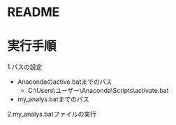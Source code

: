 # README

# 実行手順
1.パスの設定
* Anacondaのactive.batまでのパス
	* C:\Users\ユーザー\Anaconda\Scripts\activate.bat
* my_analys.batまでのパス

2.my_analys.batファイルの実行
